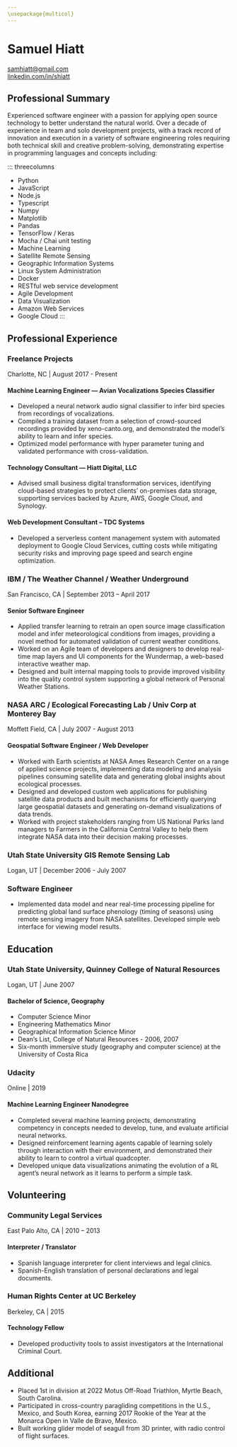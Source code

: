 ```yaml
---
\usepackage{multicol}
---
```

# Samuel Hiatt
samhiatt@gmail.com  
[linkedin.com/in/shiatt](https://linkedin.com/in/shiatt)


## Professional Summary
Experienced software engineer with a passion for applying open source technology to better understand the natural world. Over a decade of experience in team and solo development projects, with a track record of innovation and execution in a variety of software engineering roles requiring both technical skill and creative problem-solving, demonstrating expertise in programming languages and concepts including:  

::: threecolumns
* Python
* JavaScript
* Node.js
* Typescript
* Numpy
* Matplotlib
* Pandas
* TensorFlow / Keras
* Mocha / Chai unit testing
* Machine Learning
* Satellite Remote Sensing
* Geographic Information Systems
* Linux System Administration
* Docker
* RESTful web service development
* Agile Development
* Data Visualization
* Amazon Web Services
* Google Cloud
:::

## Professional Experience

### Freelance Projects
Charlotte, NC | August 2017 - Present

#### Machine Learning Engineer — Avian Vocalizations Species Classifier
* Developed a neural network audio signal classifier to infer bird species from recordings of vocalizations. 
* Compiled a training dataset from a selection of crowd-sourced recordings provided by xeno-canto.org, and demonstrated the model’s ability to learn and infer species.
* Optimized model performance with hyper parameter tuning and validated performance with cross-validation.

#### Technology Consultant — Hiatt Digital, LLC
* Advised small business digital transformation services, identifying cloud-based strategies to protect clients’ on-premises data storage, supporting services backed by Azure, AWS, Google Cloud, and Synology.

#### Web Development Consultant – TDC Systems
* Developed a serverless content management system with automated deployment to Google Cloud Services, cutting costs while mitigating security risks and improving page speed and search engine optimization.

### IBM / The Weather Channel / Weather Underground
San Francisco, CA | September 2013 – April 2017

#### Senior Software Engineer
* Applied transfer learning to retrain an open source image classification model and infer meteorological conditions from images, providing a novel method for automated validation of current weather conditions.
* Worked on an Agile team of developers and designers to develop real-time map layers and UI components for the Wundermap, a web-based interactive weather map.
* Designed and built internal mapping tools to provide improved visibility into the quality control system supporting a global network of Personal Weather Stations.

### NASA ARC / Ecological Forecasting Lab / Univ Corp at Monterey Bay
Moffett Field, CA | July 2007 - August 2013

#### Geospatial Software Engineer / Web Developer
* Worked with Earth scientists at NASA Ames Research Center on a range of applied science projects, implementing data modeling and analysis pipelines consuming satellite data and generating global insights about ecological processes.
* Designed and developed custom web applications for publishing satellite data products and built mechanisms for efficiently querying large geospatial datasets and generating on-demand visualizations of data trends.
* Worked with project stakeholders ranging from US National Parks land managers to Farmers in the California Central Valley to help them integrate NASA data into their decision making processes.

### Utah State University GIS Remote Sensing Lab
Logan, UT | December 2006 - July 2007

### Software Engineer 
* Implemented data model and near real-time processing pipeline for predicting global land surface phenology (timing of seasons) using remote sensing imagery from NASA satellites.
Developed simple web interface for viewing model results.


## Education

### Utah State University, Quinney College of Natural Resources
Logan, UT | June 2007

#### Bachelor of Science, Geography

* Computer Science Minor 
* Engineering Mathematics Minor
* Geographical Information Science Minor
* Dean’s List, College of Natural Resources - 2006, 2007
* Six-month immersive study (geography and computer science) at the University of Costa Rica

### Udacity
Online | 2019  

#### Machine Learning Engineer Nanodegree

* Completed several machine learning projects, demonstrating competency in concepts needed to develop, tune, and evaluate artificial neural networks.
* Designed reinforcement learning agents capable of learning solely through interaction with their environment, and demonstrated their ability to learn to control a virtual quadcopter. 
* Developed unique data visualizations animating the evolution of a RL agent’s neural network as it learns to perform a simple task.


## Volunteering 

### Community Legal Services
East Palo Alto, CA | 2010 – 2013

#### Interpreter / Translator

* Spanish language interpreter for client interviews and legal clinics.
* Spanish-English translation of personal declarations and legal documents.

### Human Rights Center at UC Berkeley
Berkeley, CA | 2015 

#### Technology Fellow

* Developed productivity tools to assist investigators at the International Criminal Court.
	

## Additional

* Placed 1st in division at 2022 Motus Off-Road Triathlon, Myrtle Beach, South Carolina.
* Participated in cross-country paragliding competitions in the U.S., Mexico, and South Korea, earning 2017 Rookie of the Year at the Monarca Open in Valle de Bravo, Mexico.
* Built working glider model of seagull from 3D printer, with radio control of flight surfaces.
